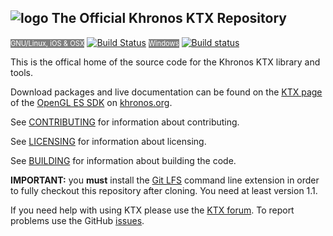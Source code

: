 ![logo](http://www.khronos.org/assets/images/khronos-group-logo.png)
The Official Khronos KTX Repository
---

<span style="font-size: 80%; color: white; background-color: grey;">GNU/Linux, iOS & OSX</span> [![Build Status](https://travis-ci.org/KhronosGroup/KTX.svg?branch=incoming)](https://travis-ci.org/KhronosGroup/KTX) <span style="font-size: 80%; color: white; background-color: grey;">Windows</span> [![Build status](https://ci.appveyor.com/api/projects/status/rj9bg8g2jphg3rc0/branch/incoming?svg=true)](https://ci.appveyor.com/project/msc-/ktx)

This is the offical home of the source code
for the Khronos KTX library and tools.

Download packages and live documentation can be
found on the [KTX page](http://www.khronos.org/opengles/sdk/tools/KTX/) of
the [OpenGL ES SDK](http://www.khronos.org/opengles/sdk) on
[khronos.org](http://www.khronos.org).

See [CONTRIBUTING](CONTRIBUTING.md) for information about contributing.

See [LICENSING](LICENSING.md) for information about licensing.


See [BUILDING](BUILDING.md) for information about building the code.

**IMPORTANT:** you **must** install the [Git LFS](https://github.com/github/git-lfs)
command line extension in order to fully checkout this repository after cloning. You
need at least version 1.1.

If you need help with using KTX please use the [KTX forum](https://forums.khronos.org/forumdisplay.php/103-KTX-file-format-for-OpenGL-OpenGL-ES-and-WebGL-textures). To report problems use the GitHub [issues](https://github.com/KhronosGroup/KTX/issues).
